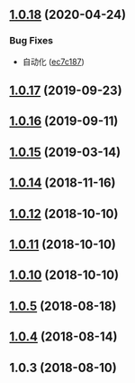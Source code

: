 ## [1.0.18](https://github.com/tinper-bee/bee-affix/compare/v1.0.17...v1.0.18) (2020-04-24)


### Bug Fixes

* 自动化 ([ec7c187](https://github.com/tinper-bee/bee-affix/commit/ec7c1874320cc69384d510f3a55432f135deba23))



<a name="1.0.17"></a>
## [1.0.17](https://github.com/tinper-bee/bee-affix/compare/v1.0.16...v1.0.17) (2019-09-23)



<a name="1.0.16"></a>
## [1.0.16](https://github.com/tinper-bee/bee-affix/compare/1.0.15...v1.0.16) (2019-09-11)



<a name="1.0.15"></a>
## [1.0.15](https://github.com/tinper-bee/bee-affix/compare/v1.0.14...1.0.15) (2019-03-14)



<a name="1.0.14"></a>
## [1.0.14](https://github.com/tinper-bee/bee-affix/compare/v1.0.12...v1.0.14) (2018-11-16)



<a name="1.0.12"></a>
## [1.0.12](https://github.com/tinper-bee/bee-affix/compare/v1.0.11...v1.0.12) (2018-10-10)



<a name="1.0.11"></a>
## [1.0.11](https://github.com/tinper-bee/bee-affix/compare/v1.0.10...v1.0.11) (2018-10-10)



<a name="1.0.10"></a>
## [1.0.10](https://github.com/tinper-bee/bee-affix/compare/v1.0.5...v1.0.10) (2018-10-10)



<a name="1.0.5"></a>
## [1.0.5](https://github.com/tinper-bee/bee-affix/compare/v1.0.4...v1.0.5) (2018-08-18)



<a name="1.0.4"></a>
## [1.0.4](https://github.com/tinper-bee/bee-affix/compare/v1.0.3...v1.0.4) (2018-08-14)



<a name="1.0.3"></a>
## 1.0.3 (2018-08-10)



